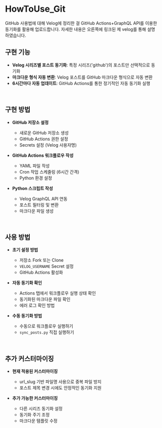 # HowToUse_Git
GitHub 사용법에 대해 Velog에 정리한 걸 GitHub Actions+GraphQL API를 이용한 동기화를 활용해 업로드합니다.
자세한 내용은 오른쪽에 링크된 제 velog를 통해 설명하였습니다.

## 구현 기능

- **Velog 시리즈별 포스트 동기화**: 특정 시리즈('github')의 포스트만 선택적으로 동기화
- **마크다운 형식 자동 변환**: Velog 포스트를 GitHub 마크다운 형식으로 자동 변환
- **6시간마다 자동 업데이트**: GitHub Actions를 통한 정기적인 자동 동기화 실행

<br>

## 구현 방법

- **GitHub 저장소 설정**
  - 새로운 GitHub 저장소 생성
  - GitHub Actions 권한 설정
  - Secrets 설정 (Velog 사용자명)

- **GitHub Actions 워크플로우 작성**
  - YAML 파일 작성
  - Cron 작업 스케줄링 (6시간 간격)
  - Python 환경 설정

- **Python 스크립트 작성**
  - Velog GraphQL API 연동
  - 포스트 필터링 및 변환
  - 마크다운 파일 생성
<br>

## 사용 방법

- **초기 설정 방법**
  - 저장소 Fork 또는 Clone
  - `VELOG_USERNAME` Secret 설정
  - GitHub Actions 활성화

- **자동 동기화 확인**
  - Actions 탭에서 워크플로우 실행 상태 확인
  - 동기화된 마크다운 파일 확인
  - 에러 로그 확인 방법

- **수동 동기화 방법**
  - 수동으로 워크플로우 실행하기
  - `sync_posts.py` 직접 실행하기
<br>

## 추가 커스터마이징

- **현재 적용된 커스터마이징**
  - url_slug 기반 파일명 사용으로 중복 파일 방지
  - 포스트 제목 변경 시에도 안정적인 동기화 지원

- **추가 가능한 커스터마이징**
  - 다른 시리즈 동기화 설정
  - 동기화 주기 조정
  - 마크다운 템플릿 수정

